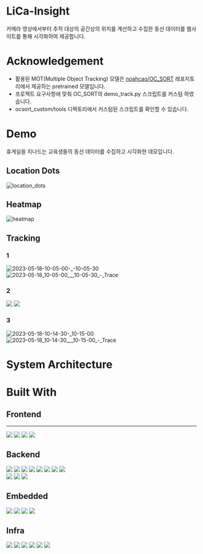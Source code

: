 # LiCa-Insight

카메라 영상에서부터 추적 대상의 공간상의 위치를 계산하고 수집한 동선 데이터를 웹사이트를 통해 시각화하여 제공합니다.

# Acknowledgement
- 활용된 MOT(Multiple Object Tracking) 모델은 [noahcao/OC_SORT](https://github.com/noahcao/OC_SORT) 레포지토리에서 제공하는 pretrained 모델입니다.
- 프로젝트 요구사항에 맞춰 OC_SORT의 demo_track.py 스크립트를 커스텀 하였습니다.
- ocsort_custom/tools 디렉토리에서 커스텀된 스크립트를 확인할 수 있습니다. 

# Demo
휴게실을 지나드는 교육생들의 동선 데이터를 수집하고 시각화한 데모입니다.

## Location Dots
![location_dots](/uploads/740435ea81392c5610d874a9c3a10d17/location_dots.png)

## Heatmap
![heatmap](/uploads/643085175fe466b4916b24037a0152b8/heatmap.png)

## Tracking
### 1
![2023-05-18-10-05-00-_-10-05-30](/uploads/f684ee5c65e988facd3243aa86961d78/2023-05-18-10-05-00-_-10-05-30.gif)
![2023-05-18_10-05-00___10-05-30_-_Trace](/uploads/45ce5debdccd528b67c4037951a7bf2b/2023-05-18_10-05-00___10-05-30_-_Trace.png)

### 2
<img src="/uploads/5c237162f8093707a77b8db76682ad27/2023-05-18-10-09-30-_-10-10-30.gif">
<img src="/uploads/7a36bd15ec5bb52ab7eecc75d6a71708/2023-05-18_10-09-30___10-10-30_-_Trace.png">

### 3
![2023-05-18-10-14-30-_10-15-00](/uploads/e8769046f209842f1959baea17ce29ab/2023-05-18-10-14-30-_10-15-00.gif)
![2023-05-18_10-14-30___10-15-00_-_Trace](/uploads/3b591f38522497943a255288d715162a/2023-05-18_10-14-30___10-15-00_-_Trace.png)

# System Architecture

# Built With
## Frontend
---
<div>
    <img src="https://img.shields.io/badge/next.js-000000?style=for-the-badge&logo=nextdotjs&logoColor=white">
    <img src="https://img.shields.io/badge/typescript-3178C6?style=for-the-badge&logo=typescript&logoColor=white">
    <img src="https://img.shields.io/badge/axios-5A29E4?style=for-the-badge&logo=axios&logoColor=white">
    <img src="https://img.shields.io/badge/recoil-3578e5?style=for-the-badge">
</div>

## Backend
<div>
    <img src="https://img.shields.io/badge/spring_boot-2.7.11-6DB33F?style=for-the-badge&logo=springboot&logoColor=white">
    <img src="https://img.shields.io/badge/spring_security-6DB33F?style=for-the-badge&logo=springsecurity&logoColor=white">
    <img src="https://img.shields.io/badge/jwt-0.9.1-000000?style=for-the-badge&logo=jsonwebtokens&logoColor=white">
    <img src="https://img.shields.io/badge/spring_amqp-6DB33F?style=for-the-badge&logo=spring&logoColor=white">
    <img src="https://img.shields.io/badge/spring_data_jpa-6DB33F?style=for-the-badge&logo=spring&logoColor=white">
    <img src="https://img.shields.io/badge/sendinblue-6.0.0-0092FF?style=for-the-badge&logo=sendinblue&logoColor=white">
    <img src="https://img.shields.io/badge/swagger-3.0.0-85EA2D?style=for-the-badge&logo=swagger&logoColor=white">
    <img src="https://img.shields.io/badge/gradle-7.6.1-02303A?style=for-the-badge&logo=gradle&logoColor=white">
    <br>
    <img src="https://img.shields.io/badge/python-3.9.13-3776AB?style=for-the-badge&logo=python&logoColor=white">
    <img src="https://img.shields.io/badge/pika-1.3.1-3776AB?style=for-the-badge&logo=python&logoColor=white">
    <img src="https://img.shields.io/badge/opencv-4.7.0-5C3EE8?style=for-the-badge&logo=opencv&logoColor=white">
</div>

## Embedded
<div>
    <img src="https://img.shields.io/badge/raspberrypi_4-CD2355?style=for-the-badge">
    <img src="https://img.shields.io/badge/python-3.9.13-3776AB?style=for-the-badge&logo=python&logoColor=white">
    <img src="https://img.shields.io/badge/pika-1.3.1-3776AB?style=for-the-badge&logo=python&logoColor=white">
    <img src="https://img.shields.io/badge/opencv-4.7.0-5C3EE8?style=for-the-badge&logo=opencv&logoColor=white">
</div>

## Infra
<img src="https://img.shields.io/badge/aws_ec2-FF9900?style=for-the-badge&logo=amazonec2&logoColor=white">
<img src="https://img.shields.io/badge/ubuntu-20.04_LTS-E95420?style=for-the-badge&logo=ubuntu&logoColor=white">
<img src="https://img.shields.io/badge/docker-2496ED?style=for-the-badge&logo=docker&logoColor=white">
<img src="https://img.shields.io/badge/jenkins-D24939?style=for-the-badge&logo=jenkins&logoColor=white">
<img src="https://img.shields.io/badge/rabbitmq-3--management-FF6600?style=for-the-badge&logo=rabbitmq&logoColor=white">
<img src="https://img.shields.io/badge/nginx-009639?style=for-the-badge&logo=nginx&logoColor=white">
